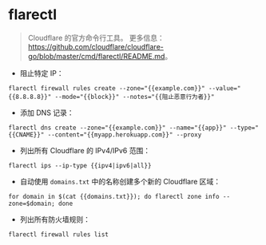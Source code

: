 # flarectl

> Cloudflare 的官方命令行工具。
> 更多信息：<https://github.com/cloudflare/cloudflare-go/blob/master/cmd/flarectl/README.md>。

- 阻止特定 IP：

`flarectl firewall rules create --zone="{{example.com}}" --value="{{8.8.8.8}}" --mode="{{block}}" --notes="{{阻止恶意行为者}}"`

- 添加 DNS 记录：

`flarectl dns create --zone="{{example.com}}" --name="{{app}}" --type="{{CNAME}}" --content="{{myapp.herokuapp.com}}" --proxy`

- 列出所有 Cloudflare 的 IPv4/IPv6 范围：

`flarectl ips --ip-type {{ipv4|ipv6|all}}`

- 自动使用 `domains.txt` 中的名称创建多个新的 Cloudflare 区域：

`for domain in $(cat {{domains.txt}}); do flarectl zone info --zone=$domain; done`

- 列出所有防火墙规则：

`flarectl firewall rules list`